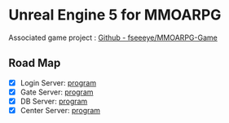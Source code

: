 Unreal Engine 5 for MMOARPG
===========================

Associated game project : [Github - fseeeye/MMOARPG-Game](https://github.com/fseeeye/MMOARPG-Game)

Road Map
--------

- [x] Login Server: [program](https://github.com/fseeeye/UE5EA/tree/mmoarpg/Engine/Source/Programs/MMOARPGLoginServer)
- [x] Gate Server: [program](https://github.com/fseeeye/UE5EA/tree/mmoarpg/Engine/Source/Programs/MMOARPGGateServer)
- [x] DB Server: [program](https://github.com/fseeeye/UE5EA/tree/mmoarpg/Engine/Source/Programs/MMOARPGDbServer)
- [x] Center Server: [program](https://github.com/fseeeye/UE5EA/tree/mmoarpg/Engine/Source/Programs/MMOARPGCenterServer)

